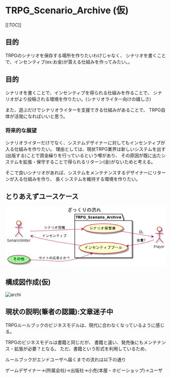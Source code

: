 # TRPG_Scenario_Archive (仮)

[[_TOC_]]

## 目的
TRPGのシナリオを保存する場所を作りたいわけじゃなく、
シナリオを書くことで、インセンティブ(ex:お金)が貰える仕組みを作ってみたい。。


## 目的

シナリオを書くことで、インセンティブを得られる仕組みを作ることで、
シナリオがより投稿される環境を作りたい。(シナリオライター向けの嬉しさ)

また、遊ぶだけでシナリオライターを支援できる仕組みがあることで、
TRPG自体が活発になればいいと思う。

### 将来的な展望

シナリオライターだけでなく、システムデザイナーに対してもインセンティブが入る仕組みを作りたい。
理由としては、現状TRPG業界は新しいシステムを出す(出版する)ことで資金繰りを行っているという噂があり、
その原因が既に出たシステムを拡張・保守することで得られるリターン(金)がないためと考える。

そこで良いシナリオがあれば、システムをメンテナンスするデザイナーにリターンが入る仕組みを作り、
長くシステムを維持する環境を作りたい。

## とりあえずユースケース

![useCase](/out/ideas/uml/useCase/useCase.png)



## 構成図作成(仮)
![archi](/out/images/archi/architecture.png)

## 現状の説明(筆者の認識):文章迷子中

TRPGルールブックのビジネスモデルは、現代に合わなくなっているように感じる。

TRPGのビジネスモデルは書籍と同じだが、
書籍と違い、発売後にもメンテナンス・拡張が必要？となる。
ただ、書籍という形式を利用しているため、


ルールブックがエンドユーザへ届くまでの流れは以下の通り

ゲームデザイナー→(所属会社)→出版社→小売(本屋・ホビーショップ)→ユーザ